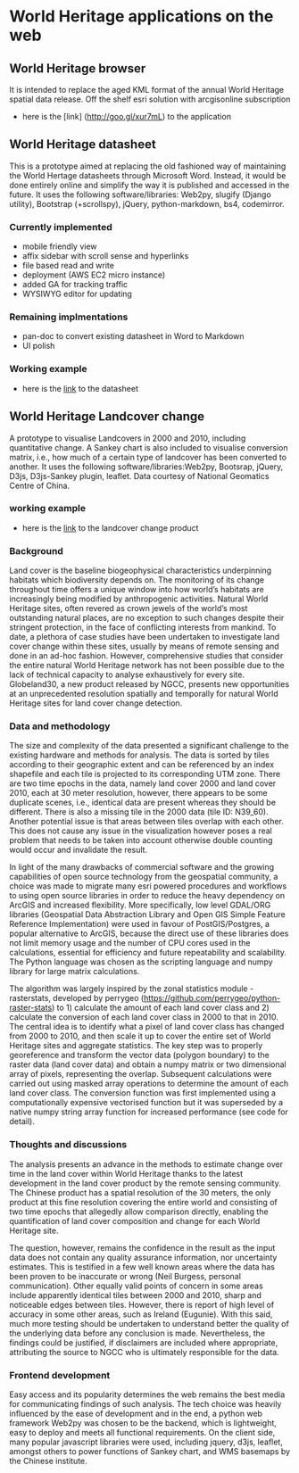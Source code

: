 # World Heritage applications on the web
## World Heritage browser
It is intended to replace the aged KML format of the annual World Heritage spatial data release.
Off the shelf esri solution with arcgisonline subscription
- here is the [link] (http://goo.gl/xur7mL) to the application

## World Heritage datasheet
This is a prototype aimed at replacing the old fashioned way of maintaining the World Hertage datasheets through Microsoft Word. Instead, it would be done entirely online and simplify the way it is published and accessed in the future.
It uses the following software/libraries: Web2py, slugify (Django utility), Bootstrap (+scrollspy), jQuery, python-markdown, bs4, codemirror.

### Currently implemented
- mobile friendly view
- affix sidebar with scroll sense and hyperlinks
- file based read and write
- deployment (AWS EC2 micro instance)
- added GA for tracking traffic
- WYSIWYG editor for updating

### Remaining implmentations
- pan-doc to convert existing datasheet in Word to Markdown
- UI polish

### Working example
- here is the [link](http://52.16.74.158/wh_app/default/wh_html_bs2/191) to the datasheet 

## World Heritage Landcover change
A prototype to visualise Landcovers in 2000 and 2010, including quantitative change. A Sankey chart is also included to visualise conversion matrix, i.e., how much of a certain type of landcover has been converted to another.
It uses the following software/libraries:Web2py, Bootsrap, jQuery, D3js, D3js-Sankey plugin, leaflet. Data courtesy of National Geomatics Centre of China.

### working example
- here is the [link](http://52.16.74.158/wh_app/landcover/) to the landcover change product 

### Background
Land cover is the baseline biogeophysical characteristics underpinning habitats which biodiversity depends on. The monitoring of its change throughout time offers a unique window into how world’s habitats are increasingly being modified by anthropogenic activities. Natural World Heritage sites, often revered as crown jewels of the world’s most outstanding natural places, are no exception to such changes despite their stringent protection, in the face of conflicting interests from mankind. To date, a plethora of case studies have been undertaken to investigate land cover change within these sites, usually by means of remote sensing and done in an ad-hoc fashion. However, comprehensive studies that consider the entire natural World Heritage network has not been possible due to the lack of technical capacity to analyse exhaustively for every site. 
Globeland30, a new product released by NGCC, presents new opportunities at an unprecedented resolution spatially and temporally for natural World Heritage sites for land cover change detection.

### Data and methodology

The size and complexity of the data presented a significant challenge to the existing hardware and methods for analysis. The data is sorted by tiles according to their geographic extent and can be referenced by an index shapefile and each tile is projected to its corresponding UTM zone. There are two time epochs in the data, namely land cover 2000 and land cover 2010, each at 30 meter resolution, however, there appears to be some duplicate scenes, i.e., identical data are present whereas they should be different. There is also a missing tile in the 2000 data (tile ID: N39_60). Another potential issue is that areas between tiles overlap with each other. This does not cause any issue in the visualization however poses a real problem that needs to be taken into account otherwise double counting would occur and invalidate the result.

In light of the many drawbacks of commercial software and the growing capabilities of open source technology from the geospatial community, a choice was made to migrate many esri powered procedures and workflows to using open source libraries in order to reduce the heavy dependency on ArcGIS and increased flexibility. More specifically, low level GDAL/ORG libraries (Geospatial Data Abstraction Library and Open GIS Simple Feature Reference Implementation) were used in favour of PostGIS/Postgres, a popular alternative to ArcGIS, because the direct use of these libraries does not limit memory usage and the number of CPU cores used in the calculations, essential for efficiency and future repeatability and scalability. The Python language was chosen as the scripting language and numpy library for large matrix calculations.

The algorithm was largely inspired by the zonal statistics module - rasterstats, developed by perrygeo (https://github.com/perrygeo/python-raster-stats) to 1) calculate the amount of each land cover class and 2) calculate the conversion of each land cover class in 2000 to that in 2010. The central idea is to identify what a pixel of land cover class has changed from 2000 to 2010, and then scale it up to cover the entire set of World Heritage sites and aggregate statistics. The key step was to properly georeference and transform the vector data (polygon boundary) to the raster data (land cover data) and obtain a numpy matrix or two dimensional array of pixels, representing the overlap. Subsequent calculations were carried out using masked array operations to determine the amount of each land cover class. The conversion function was first implemented using a computationally expensive vectorised function but it was superseded by a native numpy string array function for increased performance (see code for detail).

### Thoughts and discussions
The analysis presents an advance in the methods to estimate change over time in the land cover within World Heritage thanks to the latest development in the land cover product by the remote sensing community. The Chinese product has a spatial resolution of the 30 meters, the only product at this fine resolution covering the entire world and consisting of two time epochs that allegedly allow comparison directly, enabling the quantification of land cover composition and change for each World Heritage site.

The question, however, remains the confidence in the result as the input data does not contain any quality assurance information, nor uncertainty estimates. This is testified in a few well known areas where the data has been proven to be inaccurate or wrong (Neil Burgess, personal communication). Other equally valid points of concern in some areas include apparently identical tiles between 2000 and 2010, sharp and noticeable edges between tiles. However, there is report of high level of accuracy in some other areas, such as Ireland (Eugunie). With this said, much more testing should be undertaken to understand better the quality of the underlying data before any conclusion is made. Nevertheless, the findings could be justified, if disclaimers are included where appropriate, attributing the source to NGCC who is ultimately responsible for the data. 

### Frontend development
Easy access and its popularity determines the web remains the best media for communicating findings of such analysis. The tech choice was heavily influenced by the ease of development and in the end, a python web framework Web2py was chosen to be the backend, which is lightweight, easy to deploy and meets all functional requirements. On the client side, many popular javascript libraries were used, including jquery, d3js, leaflet, amongst others to power functions of Sankey chart, and WMS basemaps by the Chinese institute.

